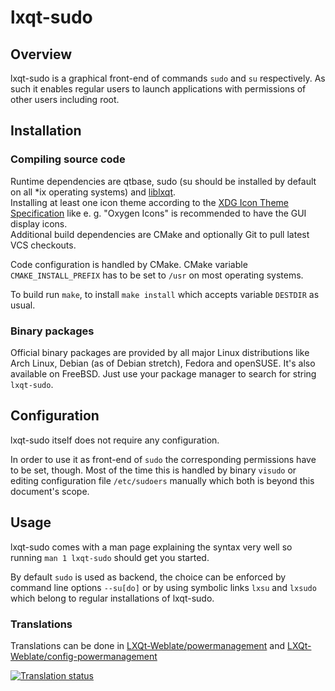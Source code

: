 # lxqt-sudo

## Overview

lxqt-sudo is a graphical front-end of commands `sudo` and `su` respectively. As such it enables regular users to launch applications with permissions of other users including root.   

## Installation

### Compiling source code

Runtime dependencies are qtbase, sudo (su should be installed by default on all \*ix operating systems) and [liblxqt](https://github.com/lxqt/liblxqt).   
Installing at least one icon theme according to the [XDG Icon Theme Specification](https://www.freedesktop.org/wiki/Specifications/icon-theme-spec/) like e. g. "Oxygen Icons" is recommended to have the GUI display icons.   
Additional build dependencies are CMake and optionally Git to pull latest VCS checkouts.   

Code configuration is handled by CMake. CMake variable `CMAKE_INSTALL_PREFIX` has to be set to `/usr` on most operating systems.   

To build run `make`, to install `make install` which accepts variable `DESTDIR` as usual.   

### Binary packages

Official binary packages are provided by all major Linux distributions like Arch Linux, Debian (as of Debian stretch), Fedora and openSUSE. It's also available on FreeBSD. Just use your package manager to search for string `lxqt-sudo`.

## Configuration

lxqt-sudo itself does not require any configuration.   

In order to use it as front-end of `sudo` the corresponding permissions have to be set, though. Most of the time this is handled by binary `visudo` or editing configuration file `/etc/sudoers` manually which both is beyond this document's scope.   

## Usage

lxqt-sudo comes with a man page explaining the syntax very well so running `man 1 lxqt-sudo` should get you started.   

By default `sudo` is used as backend, the choice can be enforced by command line options `--su[do]` or by using symbolic links `lxsu` and `lxsudo` which belong to regular installations of lxqt-sudo.   


### Translations

Translations can be done in [LXQt-Weblate/powermanagement](https://translate.lxqt-project.org/projects/lxqt-configuration/lxqt-powermanagment-battery-info/) and [LXQt-Weblate/config-powermanagement](https://translate.lxqt-project.org/projects/lxqt-configuration/lxqt-powermanagment/)

<a href="https://translate.lxqt-project.org/projects/lxqt-configuration/lxqt-powermanagment/">
<img src="https://translate.lxqt-project.org/widgets/lxqt-configuration/-/lxqt-powermanagment/multi-auto.svg" alt="Translation status" />
</a>
